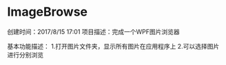 # ImageBrowse
 创建时间：2017/8/15 17:01
 项目描述：完成一个WPF图片浏览器
 
 基本功能描述：
 1.打开图片文件夹，显示所有图片在应用程序上
 2.可以选择图片进行分别浏览
